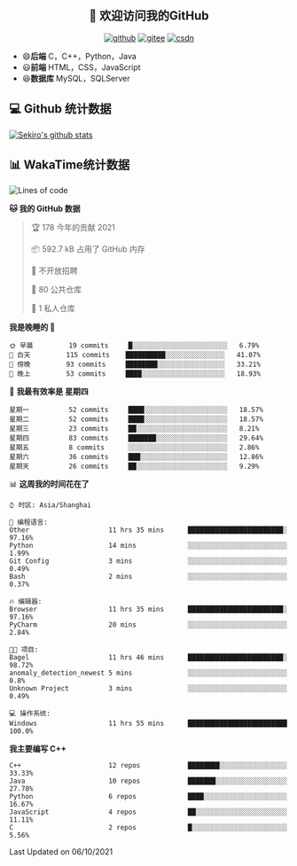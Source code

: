 <h2 align="center">👋 欢迎访问我的GitHub</h2>
<p align="center">
  <a href="https://666wxy666.github.io/"><img src="https://img.shields.io/badge/GitHub-24292e" alt="github"></a>
  <a href="https://gitee.com/wxy_666"><img src="https://img.shields.io/badge/Gitee-fe7300" alt="gitee"></a>
  <a href="https://blog.csdn.net/WXY_666"><img src="https://img.shields.io/badge/CSDN-cf000e" alt="csdn"></a>
</p>

- 😄**后端** C，C++，Python，Java
- 😃**前端** HTML，CSS，JavaScript
- 😆**数据库** MySQL，SQLServer

## 💻 Github 统计数据
[![Sekiro's github stats](https://github-readme-stats.vercel.app/api?username=666WXY666)](https://666wxy666.github.io/)

## 📊 WakaTime统计数据

<!--START_SECTION:waka-->
![Lines of code](https://img.shields.io/badge/%E4%BB%8E%E3%80%8C%E4%BD%A0%E5%A5%BD%E4%B8%96%E7%95%8C%E3%80%8D%E6%88%91%E5%B7%B2%E7%BB%8F%E5%86%99%E4%BA%86-517666%20%E8%A1%8C%E4%BB%A3%E7%A0%81-blue)

**🐱 我的 GitHub 数据** 

> 🏆 178 今年的贡献 2021
 > 
> 📦 592.7 kB 占用了 GitHub 内存 
 > 
> 🚫 不开放招聘
 > 
> 📜 80 公共仓库 
 > 
> 🔑 1 私人仓库 
 > 
**我是晚睡的 🦉** 

```text
🌞 早晨         19 commits     █░░░░░░░░░░░░░░░░░░░░░░░░   6.79% 
🌆 白天         115 commits    ██████████░░░░░░░░░░░░░░░   41.07% 
🌃 傍晚         93 commits     ████████░░░░░░░░░░░░░░░░░   33.21% 
🌙 晚上         53 commits     ████░░░░░░░░░░░░░░░░░░░░░   18.93%

```
📅 **我最有效率是 星期四** 

```text
星期一          52 commits     ████░░░░░░░░░░░░░░░░░░░░░   18.57% 
星期二          52 commits     ████░░░░░░░░░░░░░░░░░░░░░   18.57% 
星期三          23 commits     ██░░░░░░░░░░░░░░░░░░░░░░░   8.21% 
星期四          83 commits     ███████░░░░░░░░░░░░░░░░░░   29.64% 
星期五          8 commits      ░░░░░░░░░░░░░░░░░░░░░░░░░   2.86% 
星期六          36 commits     ███░░░░░░░░░░░░░░░░░░░░░░   12.86% 
星期天          26 commits     ██░░░░░░░░░░░░░░░░░░░░░░░   9.29%

```


📊 **这周我的时间花在了** 

```text
⌚︎ 时区: Asia/Shanghai

💬 编程语言: 
Other                    11 hrs 35 mins      ████████████████████████░   97.16% 
Python                   14 mins             ░░░░░░░░░░░░░░░░░░░░░░░░░   1.99% 
Git Config               3 mins              ░░░░░░░░░░░░░░░░░░░░░░░░░   0.49% 
Bash                     2 mins              ░░░░░░░░░░░░░░░░░░░░░░░░░   0.37%

🔥 编辑器: 
Browser                  11 hrs 35 mins      ████████████████████████░   97.16% 
PyCharm                  20 mins             ░░░░░░░░░░░░░░░░░░░░░░░░░   2.84%

🐱‍💻 项目: 
Bagel                    11 hrs 46 mins      ████████████████████████░   98.72% 
anomaly_detection_newest 5 mins              ░░░░░░░░░░░░░░░░░░░░░░░░░   0.8% 
Unknown Project          3 mins              ░░░░░░░░░░░░░░░░░░░░░░░░░   0.49%

💻 操作系统: 
Windows                  11 hrs 55 mins      █████████████████████████   100.0%

```

**我主要编写 C++** 

```text
C++                      12 repos            ████████░░░░░░░░░░░░░░░░░   33.33% 
Java                     10 repos            ███████░░░░░░░░░░░░░░░░░░   27.78% 
Python                   6 repos             ████░░░░░░░░░░░░░░░░░░░░░   16.67% 
JavaScript               4 repos             ██░░░░░░░░░░░░░░░░░░░░░░░   11.11% 
C                        2 repos             █░░░░░░░░░░░░░░░░░░░░░░░░   5.56%

```



 Last Updated on 06/10/2021
<!--END_SECTION:waka-->

<!--
**666WXY666/666WXY666** is a ✨ _special_ ✨ repository because its `README.md` (this file) appears on your GitHub profile.

Here are some ideas to get you started:

- 🔭 I’m currently working on ...
- 🌱 I’m currently learning ...
- 👯 I’m looking to collaborate on ...
- 🤔 I’m looking for help with ...
- 💬 Ask me about ...
- 📫 How to reach me: ...
- 😄 Pronouns: ...
- ⚡ Fun fact: ...
-->
